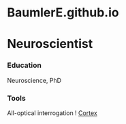 # BaumlerE.github.io

# Neuroscientist 

### Education 
Neuroscience, PhD 

### Tools 
All-optical interrogation
! [Cortex](/assets/CTX.jpg) 
